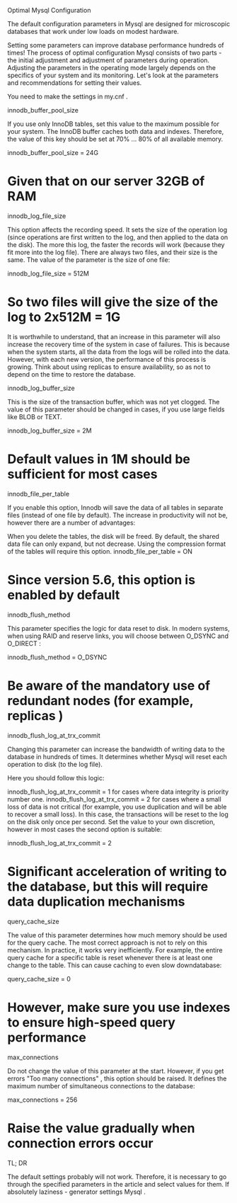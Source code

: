 Optimal Mysql Configuration

The default configuration parameters in Mysql are designed for microscopic databases that work under low loads on modest hardware.

Setting some parameters can improve database performance hundreds of times!
The process of optimal configuration Mysql consists of two parts - the initial adjustment and adjustment of parameters during operation. Adjusting the parameters in the operating mode largely depends on the specifics of your system and its monitoring. Let's look at the parameters and recommendations for setting their values.

You need to make the settings in my.cnf .

innodb_buffer_pool_size

If you use only InnoDB tables, set this value to the maximum possible for your system. The InnoDB buffer caches both data and indexes. Therefore, the value of this key should be set at 70% ... 80% of all available memory.

innodb_buffer_pool_size = 24G
# Given that on our server 32GB of RAM

innodb_log_file_size

This option affects the recording speed. It sets the size of the operation log (since operations are first written to the log, and then applied to the data on the disk). The more this log, the faster the records will work (because they fit more into the log file). There are always two files, and their size is the same. The value of the parameter is the size of one file:

innodb_log_file_size = 512M
# So two files will give the size of the log to 2x512M = 1G

It is worthwhile to understand, that an increase in this parameter will also increase the recovery time of the system in case of failures. This is because when the system starts, all the data from the logs will be rolled into the data. However, with each new version, the performance of this process is growing. Think about using replicas to ensure availability, so as not to depend on the time to restore the database.

innodb_log_buffer_size

This is the size of the transaction buffer, which was not yet clogged. The value of this parameter should be changed in cases, if you use large fields like BLOB or TEXT.

 innodb_log_buffer_size = 2M
# Default values ​​in 1M should be sufficient for most cases

innodb_file_per_table

If you enable this option, Innodb will save the data of all tables in separate files (instead of one file by default). The increase in productivity will not be, however there are a number of advantages:

When you delete the tables, the disk will be freed. By default, the shared data file can only expand, but not decrease.
Using the compression format of the tables will require this option.
innodb_file_per_table = ON
# Since version 5.6, this option is enabled by default

innodb_flush_method

This parameter specifies the logic for data reset to disk. In modern systems, when using RAID and reserve links, you will choose between O_DSYNC and O_DIRECT :

innodb_flush_method = O_DSYNC
# Be aware of the mandatory use of redundant nodes (for example, replicas )

innodb_flush_log_at_trx_commit

Changing this parameter can increase the bandwidth of writing data to the database in hundreds of times. It determines whether Mysql will reset each operation to disk (to the log file).

Here you should follow this logic:

innodb_flush_log_at_trx_commit = 1 for cases where data integrity is priority number one.
innodb_flush_log_at_trx_commit = 2 for cases where a small loss of data is not critical (for example, you use duplication and will be able to recover a small loss). In this case, the transactions will be reset to the log on the disk only once per second.
Set the value to your own discretion, however in most cases the second option is suitable:

innodb_flush_log_at_trx_commit = 2
# Significant acceleration of writing to the database, but this will require data duplication mechanisms

query_cache_size

The value of this parameter determines how much memory should be used for the query cache. The most correct approach is not to rely on this mechanism. In practice, it works very inefficiently. For example, the entire query cache for a specific table is reset whenever there is at least one change to the table. This can cause caching to even slow downdatabase:

query_cache_size = 0
# However, make sure you use indexes to ensure high-speed query performance

max_connections

Do not change the value of this parameter at the start. However, if you get errors "Too many connections" , this option should be raised. It defines the maximum number of simultaneous connections to the database:

max_connections = 256
# Raise the value gradually when connection errors occur

TL; DR

The default settings probably will not work. Therefore, it is necessary to go through the specified parameters in the article and select values ​​for them. If absolutely laziness - generator settings Mysql .